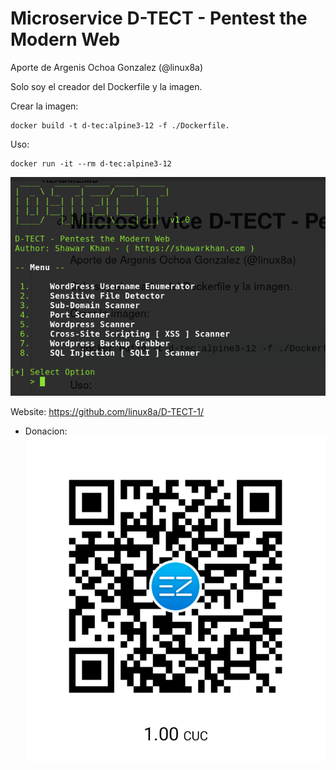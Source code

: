 # Microservice D-TECT - Pentest the Modern Web

Aporte de Argenis Ochoa Gonzalez (@linux8a)

Solo soy el creador del Dockerfile y la imagen.

Crear la imagen:

```
docker build -t d-tec:alpine3-12 -f ./Dockerfile.
```

Uso:

```
docker run -it --rm d-tec:alpine3-12
```

![Screenshot](./Screenshot.png)

Website:
https://github.com/linux8a/D-TECT-1/


* Donacion:
![Donacion](../.donacion.png)
